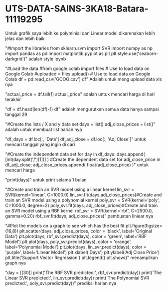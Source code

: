 # UTS-DATA-SAINS-3KA18-Batara-11119295

Untuk grafik saya lebih ke polyminial dan Linear model dikarenakan lebih jelas dan lebih baik

"#Import the libraries
from sklearn.svm import SVR
import numpy as np
import pandas as pd
import matplotlib.pyplot as plt
plt.style.use('seaborn-darkgrid')" adalah style ipynb


"#Load the data
#from google.colab import files # Use to load data on Google Colab
#uploaded = files.upload() # Use to load data on Google Colab
df = pd.read_csv('GOOG.csv')
df" Adalah untuk meng upload data xls nya


"actual_price = df.tail(1)
actual_price" adalah untuk mencari harga di hari terakhir


"df = df.head(len(df)-1)
df" adalah mengurutkan semua data hanya sampai tanggal 29


"#Create the lists / X and y data set
days = list()
adj_close_prices = list()" adalah untuk membuat list harian nya

"df_days = df.loc[:, 'Date']
df_adj_close = df.loc[:, 'Adj Close']" untuk mencari tanggal yang ingin di cari


"#Create the independent data set
for day in df_days:
   days.append( [int(day.split('/')[1])] )
#Create the dependent data set
for adj_close_price in df_adj_close:
   adj_close_prices.append( float(adj_close_price) )" untuk mencari harga
   
   
   "print(days)" untuk print selama 1 bulan
   
   
   "#Create and train an SVR model using a linear kernel
lin_svr = SVR(kernel='linear', C=1000.0)
lin_svr.fit(days,adj_close_prices)#Create and train an SVR model using a polynomial kernel
poly_svr = SVR(kernel='poly', C=1000.0, degree=2)
poly_svr.fit(days, adj_close_prices)#Create and train an SVR model using a RBF kernel
rbf_svr = SVR(kernel='rbf', C=2500.0, gamma=0.20)
rbf_svr.fit(days, adj_close_prices)" pembuatan liniear nya


"#Plot the models on a graph to see which has the best fit
plt.figure(figsize=(16,8))
plt.scatter(days, adj_close_prices, color = 'black', label='Original Data')
plt.plot(days, rbf_svr.predict(days), color = 'green', label='RBF Model')
plt.plot(days, poly_svr.predict(days), color = 'orange', label='Polynomial Model')
plt.plot(days, lin_svr.predict(days), color = 'purple', label='Linear Model')
plt.xlabel('Days')
plt.ylabel('Adj Close Price')
plt.title('Support Vector Regression')
plt.legend()
plt.show()" menampilkan graph nya


"day = [[30]]
print('The RBF SVR predicted:', rbf_svr.predict(day))
print('The Linear SVR predicted:', lin_svr.predict(day))
print('The Polynomial SVR predicted:', poly_svr.predict(day))" prediksi harian nya
